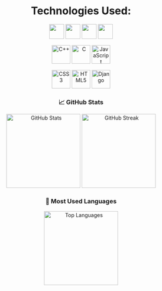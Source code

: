 ### <h1 align="center"> Technologies Used:

<p align="center">
  <img src="https://cdn.jsdelivr.net/gh/devicons/devicon/icons/python/python-original.svg" width="40"/>
  <img src="https://cdn.jsdelivr.net/gh/devicons/devicon/icons/tensorflow/tensorflow-original.svg" width="40"/>
  <img src="https://cdn.jsdelivr.net/gh/devicons/devicon/icons/jupyter/jupyter-original.svg" width="40"/>
  <img src="https://cdn.jsdelivr.net/gh/devicons/devicon/icons/github/github-original.svg" width="40"/>
</p>


<p align="center">
  <!-- C++ -->
  <img src="https://cdn.jsdelivr.net/gh/devicons/devicon/icons/cplusplus/cplusplus-original.svg" width="50" height="50" alt="C++"/>
  <!-- C -->
  <img src="https://cdn.jsdelivr.net/gh/devicons/devicon/icons/c/c-original.svg" width="50" height="50" alt="C"/>
  <!-- JavaScript -->
  <img src="https://cdn.jsdelivr.net/gh/devicons/devicon/icons/javascript/javascript-original.svg" width="50" height="50" alt="JavaScript"/>
</p>

<p align="center">
  <!-- CSS -->
  <img src="https://cdn.jsdelivr.net/gh/devicons/devicon/icons/css3/css3-original.svg" width="50" height="50" alt="CSS3"/>
  <!-- HTML -->
  <img src="https://cdn.jsdelivr.net/gh/devicons/devicon/icons/html5/html5-original.svg" width="50" height="50" alt="HTML5"/>
  <!-- Django -->
  <img src="https://cdn.jsdelivr.net/gh/devicons/devicon/icons/django/django-plain.svg" width="50" height="50" alt="Django"/>
</p>
<h3 align="center">📈 GitHub Stats</h3>

<p align="center">
  <img src="https://github-readme-stats.vercel.app/api?username=SafaaRamadan&show_icons=true&theme=tokyonight&count_private=true" alt="GitHub Stats" height="200"/>
  <img src="https://github-readme-streak-stats.herokuapp.com?user=SafaaRamadan&theme=tokyonight&date_format=M%20j%5B%2C%20Y%5D" alt="GitHub Streak" height="200"/>
</p>

<h3 align="center">📌 Most Used Languages</h3>

<p align="center">
  <img src="https://github-readme-stats.vercel.app/api/top-langs/?username=SafaaRamadan&layout=compact&theme=tokyonight&langs_count=8" alt="Top Languages" height="200"/>
</p>
